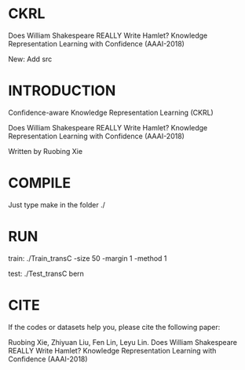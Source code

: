 # CKRL
Does William Shakespeare REALLY Write Hamlet? Knowledge Representation Learning with Confidence (AAAI-2018)

New: Add src


# INTRODUCTION

Confidence-aware Knowledge Representation Learning (CKRL)

Does William Shakespeare REALLY Write Hamlet? Knowledge Representation Learning with Confidence (AAAI-2018)

Written by Ruobing Xie


# COMPILE 

Just type make in the folder ./


# RUN

train: ./Train_transC -size 50 -margin 1 -method 1

test: ./Test_transC bern


# CITE

If the codes or datasets help you, please cite the following paper:

Ruobing Xie, Zhiyuan Liu, Fen Lin, Leyu Lin. Does William Shakespeare REALLY Write Hamlet? Knowledge Representation Learning with Confidence (AAAI-2018)
